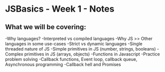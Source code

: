 # JSBasics - Week 1 - Notes

## What we will be covering:
-Why languages?
-Interpreted vs compiled languages
-Why JS >> Other languages in some use-cases
-Strict vs dynamic languages
-Single threaded nature of JS
-Simple primitives in JS (number, strings, booleans)
-Complex primitives in JS (arrays, objects)
-Functions in Javascript
-Practice problem solving
-Callback functions, Event loop, callback queue, Asynchronous programming
-Callback hell and Promises
